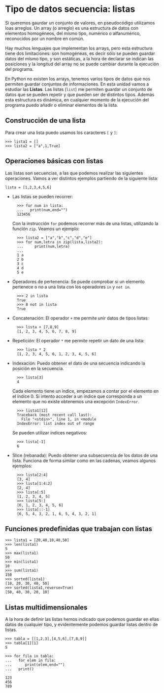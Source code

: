 # Tipo de datos secuencia: listas


Si queremos gaurdar un conjunto de valores, en pseudocódigo utilizamos loas arreglos. Un array (o arreglo) es una estructura de datos con elementos homogéneos, del mismo tipo, numérico o alfanumérico, reconocidos por un nombre en común.

Hay muchos lenguajes que implementan los arrays, pero esta estructura tiene dos limitaciones: son homogéneas, es decir sólo se pueden guardar datos del mismo tipo, y son estáticas, a la hora de declarar se indican las posiciones y la longitud del array no se puede cambiar durante la ejecución del programa.

En Python no existen los arrays, tenemos varios tipos de datos que nos permiten guardar conjuntos de informaciones. En esta unidad vamos a estudiar las **Listas**. Las listas (`list`) me permiten guardar un conjunto de datos que se pueden repetir y que pueden ser de distintos tipos. Además esta estructura es dinámica, en cualquier momento de la ejecución del programa puedo añadir o eliminar elementos de la lista.

## Construcción de una lista 

Para crear una lista puedo usamos los caracteres `[` y `]`:

	>>> lista1 = []
	>>> lista2 = ["a",1,True]

## Operaciones básicas con listas

Las listas son secuencias, a las que podemos realizar las siguientes operaciones. Vamos a ver distintos ejemplos partiendo de la siguiente lista:

	lista = [1,2,3,4,5,6]

* Las listas se pueden recorrer:
	
		>>> for num in lista:
		...   print(num,end="")
		123456

	Con la instrucción `for` podemos recorrer más de una listas, utilizando la función `zip`. Veamos un ejemplo:

		>>> lista2 = ["a","b","c","d","e"]
		>>> for num,letra in zip(lista,lista2):
		...     print(num,letra)
		...
		1 a
		2 b
		3 c
		4 d
		5 e
		
* Operadores de pertenencia: Se puede comprobar si un elemento pertenece o no a una lista con los operadores `in` y `not in`.

		>>> 2 in lista
		True
		>>> 8 not in lista
		True

* Concatenación: El operador `+` me permite unir datos de tipos listas:

		>>> lista + [7,8,9]
		[1, 2, 3, 4, 5, 6, 7, 8, 9]

* Repetición: El operador `*` me permite repetir un dato de una lista:

		>>> lista * 2
		[1, 2, 3, 4, 5, 6, 1, 2, 3, 4, 5, 6]

* Indexación: Puedo obtener el dato de una secuencia indicando la posición en la secuencia.

		>>> lista[3]
		4

    Cada elemento tiene un índice, empezamos a contar por el elemento en el índice 0. Si intento acceder a un índice que corresponda a un elemento que no existe obtenemos una excepción `IndexError`.

		>>> lista1[12]
		Traceback (most recent call last):
		  File "<stdin>", line 1, in <module
		IndexError: list index out of range	

	Se pueden utilizar índices negativos:

		>>> lista[-1]
		6
	
* Slice (rebanada): Puedo obtener una subsecuencia de los datos de una lista. Funciona de forma similar como en las cadenas, veamos algunos ejemplos:

		>>> lista[2:4]
        [3, 4]
        >>> lista[1:4:2]
        [2, 4]
        >>> lista[:5]
        [1, 2, 3, 4, 5]
        >>> lista[5:]
        [6, 1, 2, 3, 4, 5, 6]
        >>> lista[::-1]
        [6, 5, 4, 3, 2, 1, 6, 5, 4, 3, 2, 1]


## Funciones predefinidas que trabajan con listas

	>>> lista1 = [20,40,10,40,50]
	>>> len(lista1)
	5
	>>> max(lista1)
	50
	>>> min(lista1)
	10
	>>> sum(lista1)
	150
	>>> sorted(lista1)
	[10, 20, 30, 40, 50]
	>>> sorted(lista1,reverse=True)
	[50, 40, 30, 20, 10]

## Listas multidimensionales

A la hora de definir las listas hemos indicado que podemos guardar en ellas datos de cualquier tipo, y evidentemente podemos guardar listas dentro de listas. 

	>>> tabla = [[1,2,3],[4,5,6],[7,8,9]]
	>>> tabla[1][1]
	5

	>>> for fila in tabla:
	...   for elem in fila:
	...      print(elem,end="")
	...   print()
	 
	123
	456
	789
